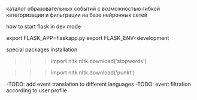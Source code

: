 каталог образовательных событий с возможностью гибкой категоризации и фильтрации на базе нейронных сетей

how to start flask in dev mode

export FLASK_APP=flaskapp.py
export FLASK_ENV=development

special packages installation
>>> import nltk
>>> nltk.download('stopwords')

>>> import nltk
>>> nltk.download('punkt')

-TODO: add event translation to different languages
-TODO: event filtration according to user profile
